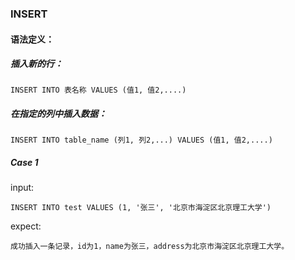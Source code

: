 
### INSERT
#### 语法定义：
##### 插入新的行：
```
INSERT INTO 表名称 VALUES (值1, 值2,....)
```
##### 在指定的列中插入数据：
```
INSERT INTO table_name (列1, 列2,...) VALUES (值1, 值2,....)
```
##### Case 1
input:
```
INSERT INTO test VALUES (1, '张三', '北京市海淀区北京理工大学')
```
expect:
```
成功插入一条记录，id为1，name为张三，address为北京市海淀区北京理工大学。
```
